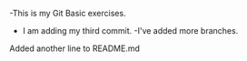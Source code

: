 
-This is my Git Basic exercises.
- I am adding my third commit.
-I've added more branches.

Added another line to README.md
